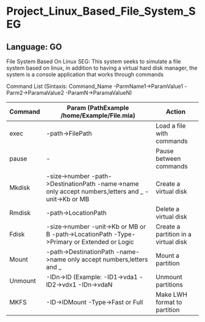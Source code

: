 # Project_Linux_Based_File_System_SEG

## Language: GO

File System Based On Linux SEG: This system seeks to simulate a file system based on linux, in addition to having a virtual hard disk manager, 
the system is a console application that works through commands

Command List (Sintaxis: Command_Name -ParmName1->ParamValue1 -Parm2->ParamaValue2 -ParamN->ParamaValueN)


| Command | Param (PathExample /home/Example/File.mia)                                                             | Action                                   |  
|---------|--------------------------------------------------------------------------------------------------------|------------------------------------------|
| exec    | -path->FilePath                                                                                        | Load a file with commands                | 
| pause   | -                                                                                                      | Pause between commands                   |   
| Mkdisk  | -size->number -path->DestinationPath -name->name only accept numbers,letters and _ -unit->Kb or MB     | Create a virtual disk                    |
| Rmdisk  | -path->LocationPath                                                                                    | Delete a virtual disk                    |
| Fdisk   | -size->number -unit->Kb or MB or B -path->LocationPath -Type->Primary or Extended or Logic             | Create a partition in a virtual disk     |
| Mount   | -path->DestinationPath -name->name only accept numbers,letters and _                                   | Mount a partition                        |
| Unmount | -IDn->ID (Example: -ID1->vda1 -ID2->vdx1 -IDn->vdaN                                                    | Unmount partitions                       |
| MKFS    | -ID->IDMount -Type->Fast or Full                                                                       | Make LWH format to partition             |
